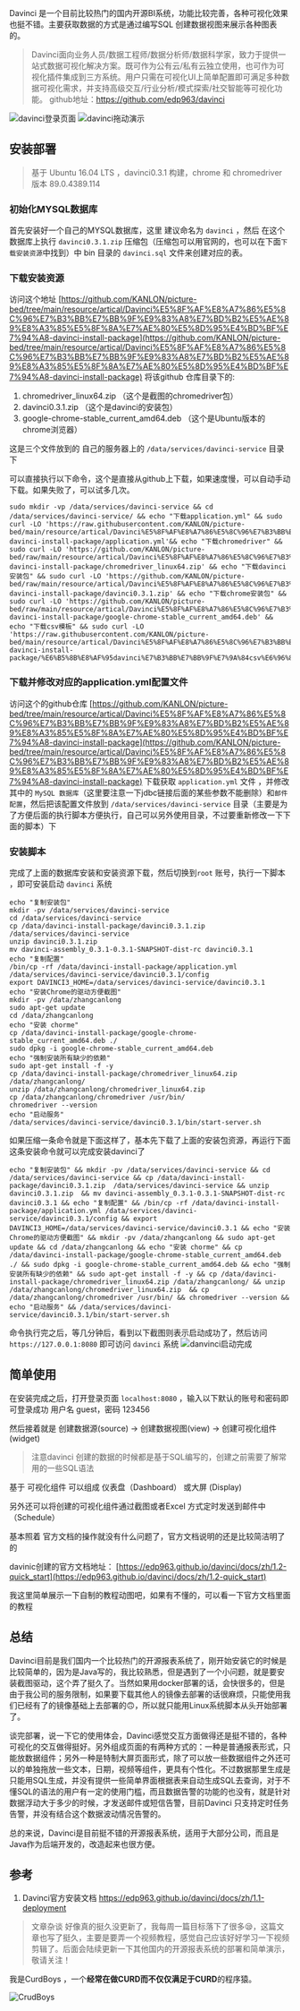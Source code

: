 
Davinci 是一个目前比较热门的国内开源BI系统，功能比较完善，各种可视化效果也挺不错。主要获取数据的方式是通过编写SQL 创建数据视图来展示各种图表的。
>Davinci面向业务人员/数据工程师/数据分析师/数据科学家，致力于提供一站式数据可视化解决方案。既可作为公有云/私有云独立使用，也可作为可视化插件集成到三方系统。用户只需在可视化UI上简单配置即可满足多种数据可视化需求，并支持高级交互/行业分析/模式探索/社交智能等可视化功能。
>github地址：https://github.com/edp963/davinci

![davinci登录页面](https://img-blog.csdnimg.cn/2021052320291565.jpg)
![davinci拖动演示](https://img-blog.csdnimg.cn/20210523202759895.gif#pic_center)


## 安装部署
> 基于 Ubuntu 16.04 LTS  ，davinci0.3.1 构建，chrome 和 chromedriver 版本 89.0.4389.114

### 初始化MYSQL数据库
首先安装好一个自己的MYSQL数据库，这里 建议命名为 `davinci`  ，然后 在这个数据库上执行 `davinci0.3.1.zip` 压缩包（压缩包可以用官网的，也可以在下面`下载安装资源`中找到）中 bin 目录的 `davinci.sql` 文件来创建对应的表。


### 下载安装资源
访问这个地址 [https://github.com/KANLON/picture-bed/tree/main/resource/artical/Davinci%E5%8F%AF%E8%A7%86%E5%8C%96%E7%B3%BB%E7%BB%9F%E9%83%A8%E7%BD%B2%E5%AE%89%E8%A3%85%E5%8F%8A%E7%AE%80%E5%8D%95%E4%BD%BF%E7%94%A8-davinci-install-package](https://github.com/KANLON/picture-bed/tree/main/resource/artical/Davinci%E5%8F%AF%E8%A7%86%E5%8C%96%E7%B3%BB%E7%BB%9F%E9%83%A8%E7%BD%B2%E5%AE%89%E8%A3%85%E5%8F%8A%E7%AE%80%E5%8D%95%E4%BD%BF%E7%94%A8-davinci-install-package)  将该github 仓库目录下的:
1. chromedriver_linux64.zip  （这个是截图的chromedriver包）
2. davinci0.3.1.zip  （这个是davinci的安装包）
3. google-chrome-stable_current_amd64.deb （这个是Ubuntu版本的chrome浏览器）

这是三个文件放到的 自己的服务器上的  `/data/services/davinci-service` 目录下


可以直接执行以下命令，这个是直接从github上下载，如果速度慢，可以自动手动下载。如果失败了，可以试多几次。
```shell
sudo mkdir -vp /data/services/davinci-service && cd /data/services/davinci-service/ && echo "下载application.yml" && sudo curl -LO 'https://raw.githubusercontent.com/KANLON/picture-bed/main/resource/artical/Davinci%E5%8F%AF%E8%A7%86%E5%8C%96%E7%B3%BB%E7%BB%9F%E9%83%A8%E7%BD%B2%E5%AE%89%E8%A3%85%E5%8F%8A%E7%AE%80%E5%8D%95%E4%BD%BF%E7%94%A8-davinci-install-package/application.yml'&& echo "下载chromedriver" && sudo curl -LO 'https://github.com/KANLON/picture-bed/raw/main/resource/artical/Davinci%E5%8F%AF%E8%A7%86%E5%8C%96%E7%B3%BB%E7%BB%9F%E9%83%A8%E7%BD%B2%E5%AE%89%E8%A3%85%E5%8F%8A%E7%AE%80%E5%8D%95%E4%BD%BF%E7%94%A8-davinci-install-package/chromedriver_linux64.zip' && echo "下载davinci安装包" && sudo curl -LO 'https://github.com/KANLON/picture-bed/raw/main/resource/artical/Davinci%E5%8F%AF%E8%A7%86%E5%8C%96%E7%B3%BB%E7%BB%9F%E9%83%A8%E7%BD%B2%E5%AE%89%E8%A3%85%E5%8F%8A%E7%AE%80%E5%8D%95%E4%BD%BF%E7%94%A8-davinci-install-package/davinci0.3.1.zip' && echo "下载chrome安装包" && sudo curl -LO 'https://github.com/KANLON/picture-bed/raw/main/resource/artical/Davinci%E5%8F%AF%E8%A7%86%E5%8C%96%E7%B3%BB%E7%BB%9F%E9%83%A8%E7%BD%B2%E5%AE%89%E8%A3%85%E5%8F%8A%E7%AE%80%E5%8D%95%E4%BD%BF%E7%94%A8-davinci-install-package/google-chrome-stable_current_amd64.deb' && echo "下载csv模板" && sudo curl -LO 'https://raw.githubusercontent.com/KANLON/picture-bed/main/resource/artical/Davinci%E5%8F%AF%E8%A7%86%E5%8C%96%E7%B3%BB%E7%BB%9F%E9%83%A8%E7%BD%B2%E5%AE%89%E8%A3%85%E5%8F%8A%E7%AE%80%E5%8D%95%E4%BD%BF%E7%94%A8-davinci-install-package/%E6%B5%8B%E8%AF%95davinci%E7%B3%BB%E7%BB%9F%E7%9A%84csv%E6%96%87%E4%BB%B6.csv'
```


### 下载并修改对应的application.yml配置文件
访问这个的github仓库 [https://github.com/KANLON/picture-bed/tree/main/resource/artical/Davinci%E5%8F%AF%E8%A7%86%E5%8C%96%E7%B3%BB%E7%BB%9F%E9%83%A8%E7%BD%B2%E5%AE%89%E8%A3%85%E5%8F%8A%E7%AE%80%E5%8D%95%E4%BD%BF%E7%94%A8-davinci-install-package](https://github.com/KANLON/picture-bed/tree/main/resource/artical/Davinci%E5%8F%AF%E8%A7%86%E5%8C%96%E7%B3%BB%E7%BB%9F%E9%83%A8%E7%BD%B2%E5%AE%89%E8%A3%85%E5%8F%8A%E7%AE%80%E5%8D%95%E4%BD%BF%E7%94%A8-davinci-install-package) 下载获取 `application.yml` 文件 ，并修改其中的 `MySQL 数据库`（这里要注意一下jdbc链接后面的某些参数不能删除）和`邮件配置`，然后把该配置文件放到 `/data/services/davinci-service` 目录（主要是为了方便后面的执行脚本方便执行，自己可以另外使用目录，不过要重新修改一下下面的脚本）下

###  安装脚本
完成了上面的数据库安装和安装资源下载，然后切换到`root` 账号，执行一下脚本 ，即可安装启动 `davinci` 系统

```shell
echo "复制安装包"
mkdir -pv /data/services/davinci-service
cd /data/services/davinci-service
cp /data/davinci-install-package/davinci0.3.1.zip  /data/services/davinci-service
unzip davinci0.3.1.zip 
mv davinci-assembly_0.3.1-0.3.1-SNAPSHOT-dist-rc davinci0.3.1
echo "复制配置"
/bin/cp -rf /data/davinci-install-package/application.yml /data/services/davinci-service/davinci0.3.1/config
export DAVINCI3_HOME=/data/services/davinci-service/davinci0.3.1
echo "安装Chrome的驱动方便截图"
mkdir -pv /data/zhangcanlong
sudo apt-get update
cd /data/zhangcanlong
echo "安装 chorme"
cp /data/davinci-install-package/google-chrome-stable_current_amd64.deb ./
sudo dpkg -i google-chrome-stable_current_amd64.deb
echo "强制安装所有缺少的依赖"
sudo apt-get install -f -y
cp /data/davinci-install-package/chromedriver_linux64.zip /data/zhangcanlong/
unzip /data/zhangcanlong/chromedriver_linux64.zip 
cp /data/zhangcanlong/chromedriver /usr/bin/
chromedriver --version
echo "启动服务"
/data/services/davinci-service/davinci0.3.1/bin/start-server.sh
```

如果压缩一条命令就是下面这样了，基本先下载了上面的安装包资源，再运行下面这条安装命令就可以完成安装davinci了
```shell
echo "复制安装包" && mkdir -pv /data/services/davinci-service && cd /data/services/davinci-service && cp /data/davinci-install-package/davinci0.3.1.zip  /data/services/davinci-service && unzip davinci0.3.1.zip  && mv davinci-assembly_0.3.1-0.3.1-SNAPSHOT-dist-rc davinci0.3.1 && echo "复制配置" && /bin/cp -rf /data/davinci-install-package/application.yml /data/services/davinci-service/davinci0.3.1/config && export DAVINCI3_HOME=/data/services/davinci-service/davinci0.3.1 && echo "安装Chrome的驱动方便截图" && mkdir -pv /data/zhangcanlong && sudo apt-get update && cd /data/zhangcanlong && echo "安装 chorme" && cp /data/davinci-install-package/google-chrome-stable_current_amd64.deb ./ && sudo dpkg -i google-chrome-stable_current_amd64.deb && echo "强制安装所有缺少的依赖" && sudo apt-get install -f -y && cp /data/davinci-install-package/chromedriver_linux64.zip /data/zhangcanlong/ && unzip /data/zhangcanlong/chromedriver_linux64.zip  && cp /data/zhangcanlong/chromedriver /usr/bin/ && chromedriver --version && echo "启动服务" && /data/services/davinci-service/davinci0.3.1/bin/start-server.sh
```



命令执行完之后，等几分钟后，看到以下截图则表示启动成功了，然后访问 `https://127.0.0.1:8080` 即可访问 `davinci` 系统
![danvinci启动完成](https://img-blog.csdnimg.cn/20210517094042611.png)



## 简单使用

在安装完成之后，打开登录页面 `localhost:8080` ，输入以下默认的账号和密码即可登录成功
用户名 guest，密码 123456

然后接着就是  创建数据源(source)  -> 创建数据视图(view) -> 创建可视化组件(widget)  

> 注意davinci 创建的数据的时候都是基于SQL编写的，创建之前需要了解常用的一些SQL语法

基于 可视化组件  可以组成 仪表盘（Dashboard） 或大屏 (Display)

另外还可以将创建的可视化组件通过截图或者Excel 方式定时发送到邮件中（Schedule）

基本照着 官方文档的操作就没有什么问题了，官方文档说明的还是比较简洁明了的

davinic创建的官方文档地址： [https://edp963.github.io/davinci/docs/zh/1.2-quick_start](https://edp963.github.io/davinci/docs/zh/1.2-quick_start)

我这里简单展示一下自制的教程动图吧，如果有不懂的，可以看一下官方文档里面的教程



## 总结

Davinci目前是我们国内一个比较热门的开源报表系统了，刚开始安装它的时候是比较简单的，因为是Java写的，我比较熟悉，但是遇到了一个小问题，就是要安装截图驱动，这个弄了挺久了。当然如果用docker部署的话，会快很多的，但是由于我公司的服务限制，如果要下载其他人的镜像去部署的话很麻烦，只能使用我们已经有了的镜像基础上去部署的🙃，所以就只能用Linux系统脚本从头开始部署了。

谈完部署，说一下它的使用体会，Davinci感觉交互方面做得还是挺不错的，各种可视化的交互做得挺好。另外组成页面的有两种方式的：一种是普通报表形式，只能放数据组件；另外一种是特制大屏页面形式，除了可以放一些数据组件之外还可以的单独拖放一些文本，日期，视频等组件，更具有个性化。不过数据那里生成是只能用SQL生成，并没有提供一些简单界面根据表来自动生成SQL去查询，对于不懂SQL的语法的用户有一定的使用门槛，而且数据告警的功能的也没有，就是针对数据浮动大于多少的时候，才发送邮件或短信告警，目前Davinci 只支持定时任务告警，并没有结合这个数据波动情况告警的。


总的来说，Davinci是目前挺不错的开源报表系统，适用于大部分公司，而且是Java作为后端开发的，改造起来也很方便。

## 参考

1. Davinci官方安装文档 https://edp963.github.io/davinci/docs/zh/1.1-deployment


> 文章杂谈
> 好像真的挺久没更新了，我每周一篇目标落下了很多😪，这篇文章也写了挺久，主要是要弄一个视频教程，感觉自己应该好好学习一下视频剪辑了。后面会陆续更新一下其他国内的开源报表系统的部署和简单演示，敬请关注！

我是CurdBoys  ，一个**经常在做CURD而不仅仅满足于CURD**的程序猿。


![CrudBoys](https://img-blog.csdnimg.cn/20201114143851114.png)
